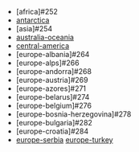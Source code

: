 * [africa]#252
* [antarctica](https://circle-artifacts.com/gh/navit-gps/maptool/253/artifacts/0/tmp/circle-artifacts.fNDeNPb/antarctica.bin)
* [asia]#254
* [australia-oceania](https://circle-artifacts.com/gh/navit-gps/maptool/255/artifacts/0/tmp/circle-artifacts.6l2dvPW/australia-oceania.bin)
* [central-america](https://circle-artifacts.com/gh/navit-gps/maptool/256/artifacts/0/tmp/circle-artifacts.RWCBUU4/central-america.bin)
* [europe-albania]#264
* [europe-alps]#266
* [europe-andorra]#268
* [europe-austria]#269
* [europe-azores]#271
* [europe-belarus]#274
* [europe-belgium]#276
* [europe-bosnia-herzegovina]#278
* [europe-bulgaria]#282
* [europe-croatia]#284
* [europe-serbia](https://circle-artifacts.com/gh/navit-gps/maptool/239/artifacts/0/tmp/circle-artifacts.YmoRCzd/europe-serbia.bin)
[europe-turkey](https://circle-artifacts.com/gh/navit-gps/maptool/221/artifacts/0/tmp/circle-artifacts.KxH0UZU/europe-turkey.bin)
